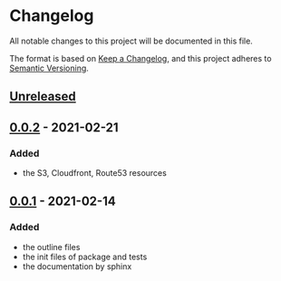 # Changelog

All notable changes to this project will be documented in this file.

The format is based on [Keep a Changelog](https://keepachangelog.com/en/1.0.0/),
and this project adheres to [Semantic Versioning](https://semver.org/spec/v2.0.0.html).

## [Unreleased]

## [0.0.2] - 2021-02-21

### Added
- the S3, Cloudfront, Route53 resources

## [0.0.1] - 2021-02-14

### Added
- the outline files
- the init files of package and tests
- the documentation by sphinx

[Unreleased]: https://github.com/bilardi/aws-static-website/compare/v0.0.2...HEAD
[0.0.2]: https://github.com/bilardi/aws-static-website/releases/tag/v0.0.2
[0.0.1]: https://github.com/bilardi/aws-static-website/releases/tag/v0.0.1
